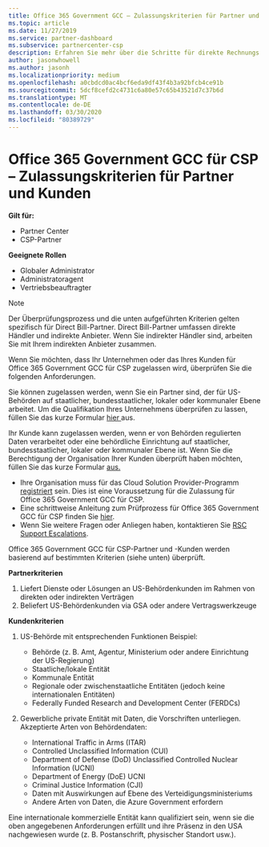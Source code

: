 ```yaml
---
title: Office 365 Government GCC – Zulassungskriterien für Partner und Kunden | Partner Center
ms.topic: article
ms.date: 11/27/2019
ms.service: partner-dashboard
ms.subservice: partnercenter-csp
description: Erfahren Sie mehr über die Schritte für direkte Rechnungs Partner (direkte Händler, indirekte Anbieter), um Partner und Kunden für Office 365 Government gcc für CSP zu überprüfen.
author: jasonwhowell
ms.author: jasonh
ms.localizationpriority: medium
ms.openlocfilehash: a0cbdcd0ac4bcf6eda9df43f4b3a92bfcb4ce91b
ms.sourcegitcommit: 5dcf8cefd2c4731c6a80e57c65b43521d7c37b6d
ms.translationtype: MT
ms.contentlocale: de-DE
ms.lasthandoff: 03/30/2020
ms.locfileid: "80389729"
---
```

# <a name="office-365-government-gcc-for-csp-partner-and-customer-eligibility-criteria"></a>Office 365 Government GCC für CSP – Zulassungskriterien für Partner und Kunden

**Gilt für:**

-  Partner Center
-  CSP-Partner

**Geeignete Rollen**

- Globaler Administrator
- Administratoragent
- Vertriebsbeauftragter

>[!NOTE]
>Der Überprüfungsprozess und die unten aufgeführten Kriterien gelten spezifisch für Direct Bill-Partner. Direct Bill-Partner umfassen direkte Händler und indirekte Anbieter.  Wenn Sie indirekter Händler sind, arbeiten Sie mit Ihrem indirekten Anbieter zusammen.

Wenn Sie möchten, dass Ihr Unternehmen oder das Ihres Kunden für Office 365 Government GCC für CSP zugelassen wird, überprüfen Sie die folgenden Anforderungen.

Sie können zugelassen werden, wenn Sie ein Partner sind, der für US-Behörden auf staatlicher, bundesstaatlicher, lokaler oder kommunaler Ebene arbeitet. Um die Qualifikation Ihres Unternehmens überprüfen zu lassen, füllen Sie das kurze Formular [hier ](https://products.office.com/government/eligibility-validation?ReqType=CSPPartner) aus.

Ihr Kunde kann zugelassen werden, wenn er von Behörden regulierten Daten verarbeitet oder eine behördliche Einrichtung auf staatlicher, bundesstaatlicher, lokaler oder kommunaler Ebene ist. Wenn Sie die Berechtigung der Organisation Ihrer Kunden überprüft haben möchten, füllen Sie das kurze Formular [aus.](https://products.office.com/government/eligibility-validation?ReqType=CSPCustomer) 

-   Ihre Organisation muss für das Cloud Solution Provider-Programm [registriert](https://partnercenter.microsoft.com/partner/cloud-solution-provider) sein. Dies ist eine Voraussetzung für die Zulassung für Office 365 Government GCC für CSP.
-   Eine schrittweise Anleitung zum Prüfprozess für Office 365 Government GCC für CSP finden Sie [hier](https://go.microsoft.com/fwlink/?linkid=2007323).
-   Wenn Sie weitere Fragen oder Anliegen haben, kontaktieren Sie [RSC Support Escalations](mailto:usgcce@microsoft.com).

Office 365 Government GCC für CSP-Partner und -Kunden werden basierend auf bestimmten Kriterien (siehe unten) überprüft.

**Partnerkriterien**
1.  Liefert Dienste oder Lösungen an US-Behördenkunden im Rahmen von direkten oder indirekten Verträgen
2.  Beliefert US-Behördenkunden via GSA oder andere Vertragswerkzeuge

**Kundenkriterien**
1.  US-Behörde mit entsprechenden Funktionen Beispiel:
 
    -  Behörde (z. B. Amt, Agentur, Ministerium oder andere Einrichtung der US-Regierung)
    -   Staatliche/lokale Entität 
    -   Kommunale Entität
    -   Regionale oder zwischenstaatliche Entitäten (jedoch keine internationalen Entitäten)
    -   Federally Funded Research and Development Center (FERDCs)

2.  Gewerbliche private Entität mit Daten, die Vorschriften unterliegen. Akzeptierte Arten von Behördendaten: 
    -   International Traffic in Arms (ITAR)
    -   Controlled Unclassified Information (CUI)
    -   Department of Defense (DoD) Unclassified Controlled Nuclear Information (UCNI)
    -   Department of Energy (DoE) UCNI
    -   Criminal Justice Information (CJI)
    -   Daten mit Auswirkungen auf Ebene des Verteidigungsministeriums
    -   Andere Arten von Daten, die Azure Government erfordern

Eine internationale kommerzielle Entität kann qualifiziert sein, wenn sie die oben angegebenen Anforderungen erfüllt und ihre Präsenz in den USA nachgewiesen wurde (z. B. Postanschrift, physischer Standort usw.).

